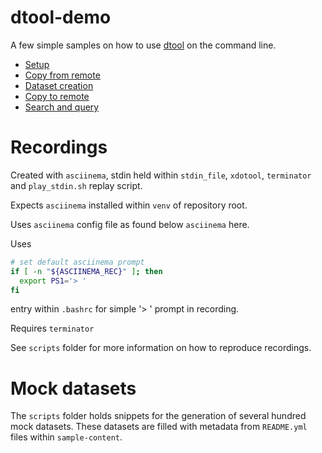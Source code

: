# dtool-demo

A few simple samples on how to use [dtool](https://dtool.readthedocs.io/en/latest/) on the command line.

* [Setup](005-setup/README.md)
* [Copy from remote](008-copy-from-remote/README.md)
* [Dataset creation](010-dataset-creation/README.md)
* [Copy to remote](015-copy-to-remote/README.md)
* [Search and query](018-search-and-query/README.md)

# Recordings

Created with `asciinema`, stdin held within `stdin_file`, `xdotool`, `terminator` and `play_stdin.sh` replay script.

Expects `asciinema` installed within `venv` of repository root.

Uses `asciinema` config file as found below `asciinema` here.

Uses

```bash
# set default asciinema prompt
if [ -n "${ASCIINEMA_REC}" ]; then
  export PS1='> '
fi
```

entry within `.bashrc` for simple '> ' prompt in recording.

Requires `terminator`

See `scripts` folder for more information on how to reproduce recordings.

# Mock datasets

The `scripts` folder holds snippets for the generation of several hundred mock datasets.
These datasets are filled with metadata from `README.yml` files within `sample-content`.
